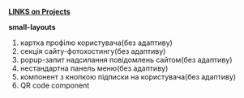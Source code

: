 **[LINKS on Projects](https://vkomerystyi.github.io/small-layouts/)**

**small-layouts**

1.  картка профілю користувача(без адаптиву)
2.  секція сайту-фотохостингу(без адаптиву)
3.  popup-запит надсилання повідомлень сайтом(без адаптиву)
4.  нестандартна панель меню(без адаптиву)
5.  компонент з кнопкою підписки на користувача(без адаптиву)
6.  QR code component

